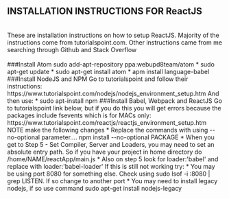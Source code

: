 ## INSTALLATION INSTRUCTIONS FOR ReactJS
<br />
These are installation instructions on how to setup ReactJS. Majority of the instructions come from tutorialspoint.com. 
Other instructions came from me searching through Github and Stack Overflow<br />
<br />
###Install Atom
sudo add-apt-repository ppa:webupd8team/atom
 * sudo apt-get update
 * sudo apt-get install atom
 * apm install language-babel
<br />
###Install NodeJS and NPM
Go to tutorialspoint and follow their instructions:  
https://www.tutorialspoint.com/nodejs/nodejs_environment_setup.htm  
And then use:  
 * sudo apt-install npm  
###Install Babel, Webpack and ReactJS  
Go to tutorialspoint link below, but if you do this you will get errors because the packages include fsevents which is for MACs only:  
https://www.tutorialspoint.com/reactjs/reactjs_environment_setup.htm  
NOTE make the following changes
 * Replace the commands with using --no-optional parameter.... npm install --no-optional PACKAGE  
 * When you get to Step 5 - Set Compiler, Server and Loaders, you may need to set an absolute entry path. So if you have your project in home directory do /home/NAME/reactApp/main.js  
 * Also on step 5 look for loader:'babel' and replace with loader:'babel-loader'  
If this is still not working try:
 * You may be using port 8080 for something else. Check using sudo lsof -i :8080 | grep LISTEN. If so change to another port  
 * You may need to install legacy nodejs, if so use command sudo apt-get install nodejs-legacy  